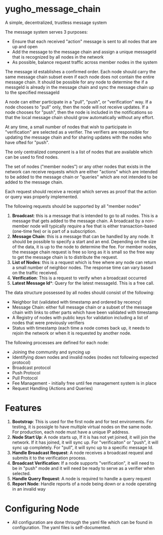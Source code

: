 # yugho_message_chain
A simple, decentralized, trustless message system

The message system serves 3 purposes:
- Ensure that each received "action" message is sent to all nodes that are up and open
- Add the message to the message chain and assign a unique messageId that is recognized by all nodes in the network
- As possible, balance request traffic across member nodes in the system

The message id establishes a confirmed order.  Each node should carry the same message chain subset even if each node does not contain the entire message chain.  It should be possible for any node to determine the if a messgeId is already in the message chain and sync the message chain up to the specified messageId

A node can either participate in a "pull", "push", or "verification" way. If a node chooses to "pull" only, then the node will not receive updates.  If a node chooses for "push", then the node is included in the notifications so that the local message chain should grow automatically without any effort.

At any time, a small number of nodes that wish to participate in "verification" are selected as a verifier.  The verifiers are responsible for updating the message chain and for sharing updates with the nodes who have ofted for "push".

The only centralized component is a list of nodes that are available which can be used to find nodes.  

The set of nodes ("member nodes") or any other nodes that exists in the network can receive requests which are either "actions" which are intended to be added to the message chain or "queries" which are not intended to be added to the message chain.

Each request should receive a receipt which serves as proof that the action or query was properly implemented.

The following requests should be supported by all "member nodes"
1. **Broadcast**: this is a message that is intended to go to all nodes.  This is a message that gets added to the message chain.  A broadcast by a non-member node will typically require a fee that is either transaction-based (one-time fee) or is part of a subscription.
2. **Message Chain**: this is a message that can be handled by any node.  It should be possible to specify a start and an end.  Depending on the size of the data, it is up to the node to determine the fee.  For member nodes, the message chain request is free so long as it is small so the free way to get the message chain is to distribute the request.  
3. **List of Nodes**: this is a request which is free where any node can return a small number of neighbor nodes.  The response time can vary based on the traffic received.  
4. **Verification**: This is a request to verify when a broadcast occurred
5. **Latest Message Id***: Query for the latest messageId.  This is a free call.

The data structure possessed by all nodes should consist of the following:
- Neighbor list (validated with timestamp and ordered by recency)
- Message Chain: either full message chain or a subset of the message chain with links to other parts which have been validated with timestamp
- A Registry of nodes with public keys for validation including a list of nodes that were previously verifiers
- Status with timestamp (each time a node comes back up, it needs to rejoin the network or when it is requested by another node.

The following processes are defined for each node:
- Joining the community and syncing up
- Identifying down nodes and invalid nodes (nodes not following expected protocol)
- Broadcast protocol
- Push Protocol
- Pull Protocol
- Fee Management -  initially free until fee management system is in place
- Request Handling (Actions and Queries)

# Features
1. **Bootstrap**:  This is used for the first node and for test enviroments.  For testing, it is possigle to have multiple virtual nodes on the same node.  For production, each node must have a unique IP address.
2. **Node Start Up**: A node starts up, If it is has not yet joined, it will join the network.  If it has joined, it will sync up.  For "verificaiton" or "push", it will sync up completely.  For "pull", it will sync up to a specific message Id.  
3. **Handle Broadcast Request**: A node receives a broadcast request and submits it to the verification process.
4. **Broadcast Verification**: If a node supports "verification", it will need to be in "push" mode and it will need be ready to serve as a verifier when selected.
5. **Handle Query Request**: A node is required to handle a query request
6. **Report Node**: Handle reports of a node being down or a node operating in an invalid way

# Configuring Node
- All configuration are done through the yaml file which can be found in configuration.  The yaml files is self-documented.
